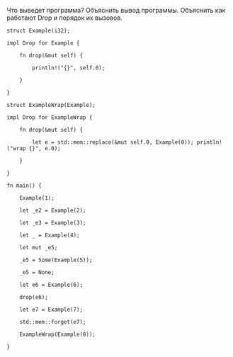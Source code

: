 Что выведет программа? Объяснить вывод программы. Объяснить как работают Drop и порядок их вызовов.

```
struct Example(i32);

impl Drop for Example {

    fn drop(&mut self) {

        println!("{}", self.0);

    }

}

struct ExampleWrap(Example);

impl Drop for ExampleWrap {

    fn drop(&mut self) {

        let e = std::mem::replace(&mut self.0, Example(0)); println!("wrap {}", e.0);

    }

}

fn main() {

    Example(1);

    let _e2 = Example(2);

    let _e3 = Example(3);

    let _ = Example(4);

    let mut _e5;

    _e5 = Some(Example(5));

    _e5 = None;

    let e6 = Example(6);

    drop(e6);

    let e7 = Example(7);

    std::mem::forget(e7);

    ExampleWrap(Example(8));

}
```

